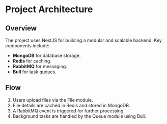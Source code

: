 
# Project Architecture

## Overview
The project uses NestJS for building a modular and scalable backend. Key components include:
- **MongoDB** for database storage.
- **Redis** for caching.
- **RabbitMQ** for messaging.
- **Bull** for task queues.

## Flow
1. Users upload files via the File module.
2. File details are cached in Redis and stored in MongoDB.
3. A RabbitMQ event is triggered for further processing.
4. Background tasks are handled by the Queue module using Bull.
